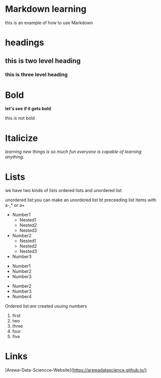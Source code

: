 # Markdown learning
this is an example of how to use Markdown

# headings

## this is two level heading

### this is three level heading

# Bold
**let's see if it gets bold**

this is not bold

# Italicize
_learning new things is so much fun everyone is capable of learning anything._

# Lists
we have two kinds of lists ordered lists and unordered list

unordered list:you can make an unordered list bt preceeding list items with a-,* or a+
- Number1
  - Nested1
  - Nested2
  - Nested3
- Number2
  - Nested1
  - Nested2
  - Nested3
- Number3

* Number1
* Number2
* Number3

+ Number2
+ Number3
+ Number4
  
Ordered list:are created usuing numbers
1. first
2. two
3. three
4. four
5. five

# Links

[Arewa-Data-Sciencce-Website]{https://arewadatascience.github.io/}
